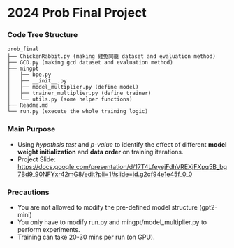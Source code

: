 # 2024 Prob Final Project

### Code Tree Structure
```
prob_final
├── ChickenRabbit.py (making 雞兔同籠 dataset and evaluation method)
├── GCD.py (making gcd dataset and evaluation method)
├── mingpt
│   ├── bpe.py
│   ├── __init__.py
│   ├── model_multiplier.py (define model)
│   ├── trainer_multiplier.py (define trainer)
│   └── utils.py (some helper functions)
├── Readme.md
└── run.py (execute the whole training logic)
```
### Main Purpose
* Using *hypothsis test* and *p-value* to identify the effect of different **model weight initialization** and **data order** on training iterations.
* Project Slide: https://docs.google.com/presentation/d/17T4LfeyejFdhVREXjFXpq5B_bg7Bd9_90NFYxr42mG8/edit?pli=1#slide=id.g2cf94e1e45f_0_0

### Precautions
* You are not allowed to modify the pre-defined model structure (gpt2-mini)
* You only have to modify run.py and mingpt/model_multiplier.py to perform experiments.
* Training can take 20-30 mins per run (on GPU).
